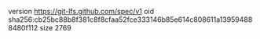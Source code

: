 version https://git-lfs.github.com/spec/v1
oid sha256:cb25bc88b8f381c8f8cfaa52fce333146b85e614c808611a139594888480f112
size 2769
